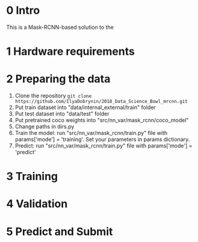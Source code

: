 # 0 Intro
This is a Mask-RCNN-based solution to the 

# 1 Hardware requirements

# 2 Preparing the data
1. Clone the repository 
   `git clone https://github.com/IlyaDobrynin/2018_Data_Science_Bowl_mrcnn.git`
1. Put train dataset into "data/internal_external/train" folder
2. Put test dataset into "data/test" folder
3. Put pretrained coco weights into "src/nn_var/mask_rcnn/coco_model"
4. Change paths in dirs.py
5. Train the model: run "src/nn_var/mask_rcnn/train.py" file with params['mode'] = 'training'.
   Set your parameters in params dictionary.
6. Predict: run "src/nn_var/mask_rcnn/train.py" file with params['mode'] = 'predict'

# 3 Training

# 4 Validation

# 5 Predict and Submit
